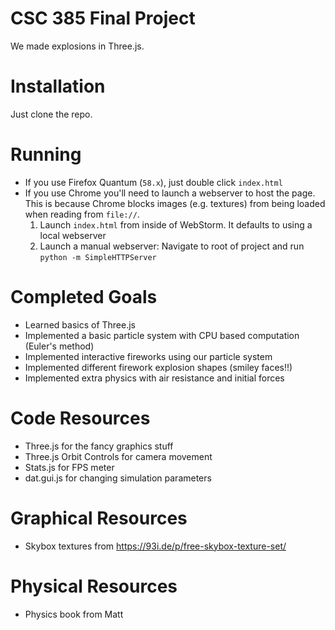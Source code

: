 # CSC 385 Final Project
We made explosions in Three.js.

# Installation
Just clone the repo.

# Running
* If you use Firefox Quantum (`58.x`), just double click `index.html`
* If you use Chrome you'll need to launch a webserver to host the page. This is because Chrome blocks images 
(e.g. textures) from being loaded when reading from `file://`. 
    1. Launch `index.html` from inside of WebStorm. It defaults to using a local webserver
    2. Launch a manual webserver: Navigate to root of project and run `python -m SimpleHTTPServer`
        
# Completed Goals
* Learned basics of Three.js
* Implemented a basic particle system with CPU based computation (Euler's method)
* Implemented interactive fireworks using our particle system
* Implemented different firework explosion shapes (smiley faces!!)
* Implemented extra physics with air resistance and initial forces

# Code Resources
* Three.js for the fancy graphics stuff 
* Three.js Orbit Controls for camera movement
* Stats.js for FPS meter
* dat.gui.js for changing simulation parameters

# Graphical Resources
* Skybox textures from https://93i.de/p/free-skybox-texture-set/

# Physical Resources
* Physics book from Matt